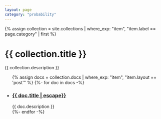 ```yaml
---
layout: page
category: "probability"
---
```


{% assign collection = site.collections | where_exp: "item", "item.label == page.category" | first %}

<div class="home">
  <h1 class="page-heading">{{ collection.title }}</h1>
  <p class="post-list collapsible-description">{{ collection.description }}</p>
  <ul class="post-list collapsible-content">
  {% assign docs = collection.docs | where_exp: "item", "item.layout == 'post'" %}
  {%- for doc in docs -%}
    <li>
      <h3>
        <a class="post-link" href="{{ doc.url | relative_url }}">
        {{ doc.title | escape}}
        </a>
      </h3>
      {{ doc.description }}
    </li>
  {%- endfor -%}
  </ul>
</div>
